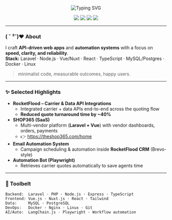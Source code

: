 <!-- Header -->
<p align="center">
  <img src="https://readme-typing-svg.demolab.com?font=Inter&size=28&pause=800&center=true&vCenter=true&width=650&height=60&lines=Ali+Hassan+%F0%9F%8C%88+Full+Stack+%2B+AI+Engineer;API+Integrations+%7C+Automation+%7C+SaaS;Clean+Architecture+%7C+Real+World+Impact" alt="Typing SVG" />
</p>

<p align="center">
  <img src="https://img.shields.io/badge/Lahore%2C%20PK- pastel?style=flat&labelColor=fff5f7&color=fde2e4" />
  <a href="mailto:aliupwork6@gmail.com"><img src="https://img.shields.io/badge/Email-aliupwork6%40gmail.com-ffe5ec?style=flat&labelColor=fff5f7&color=fde2e4"></a>
  <a href="https://www.linkedin.com/in/alihassan478/"><img src="https://img.shields.io/badge/LinkedIn-aliHassan478-fde2e4?style=flat&logo=linkedin&labelColor=fff5f7&logoColor=0a66c2"></a>
  <a href="https://github.com/alihassan3413"><img src="https://img.shields.io/badge/GitHub-alihassan3413-ffe5ec?style=flat&logo=github&labelColor=fff5f7&logoColor=111"></a>
</p>

---

### ( ˘ ³˘)♥︎ About
I craft **API-driven web apps** and **automation systems** with a focus on **speed, clarity, and reliability**.  
**Stack:** Laravel · Node.js · Vue/Nuxt · React · TypeScript · MySQL/Postgres · Docker · Linux

> minimalist code, measurable outcomes, happy users.

---

### ✨ Selected Highlights
- **RocketFlood – Carrier & Data API Integrations**
  - Integrated carrier + data APIs end-to-end across the quoting flow
  - **Reduced quote turnaround time by ~40%**
- **SHOP365 (SaaS)**
  - Multi-vendor platform (**Laravel + Vue**) with vendor dashboards, orders, payments  
  - 👉 https://theshop365.com/home
- **Email Automation System**
  - Campaign scheduling & automation inside **RocketFlood CRM** (Brevo-style)
- **Automation Bot (Playwright)**
  - Retrieves carrier quotes automatically to save agents time

---

### 🧰 Toolbelt
```text
Backend:  Laravel · PHP · Node.js · Express · TypeScript
Frontend: Vue.js · Nuxt.js · React · Tailwind
Data:     MySQL · PostgreSQL
DevOps:   Docker · Nginx · Linux · Git
AI/Auto:  LangChain.js · Playwright · Workflow automation
